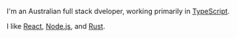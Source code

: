 I'm an Australian full stack dveloper, working primarily in [TypeScript](https://www.typescriptlang.org/).

I like [React](https://reactjs.org/), [Node.js](https://nodejs.org/en/), and [Rust](https://www.rust-lang.org/).
